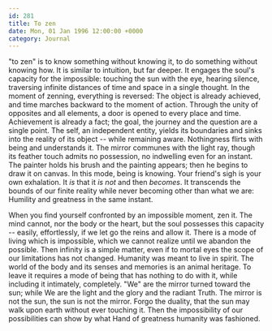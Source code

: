 ```yaml
---
id: 281
title: To zen
date: Mon, 01 Jan 1996 12:00:00 +0000
category: Journal
---
```


"to zen" is to know something without knowing it, to do something
without knowing how.  It is similar to intuition, but far deeper.  It
engages the soul's capacity for the impossible: touching the sun with
the eye, hearing silence, traversing infinite distances of time and
space in a single thought.  In the moment of zenning, everything is
reversed: The object is already achieved, and time marches backward to
the moment of action.  Through the unity of opposites and all elements,
a door is opened to every place and time.  Achievement is already a
fact; the goal, the journey and the question are a single point.  The
self, an independent entity, yields its boundaries and sinks into the
reality of its object -- while remaining aware.  Nothingness flirts with
being and understands it.  The mirror communes with the light ray,
though its feather touch admits no possession, no indwelling even for an
instant.  The painter holds his brush and the painting appears; then he
begins to draw it on canvas.  In this mode, being is knowing.  Your
friend's sigh is your own exhalation.  It *is* that it *is not* and then
*becomes*.  It transcends the bounds of our finite reality while never
becoming other than what we are: Humility and greatness in the same
instant.

When you find yourself confronted by an impossible moment, zen it.  The
mind cannot, nor the body or the heart, but the soul possesses this
capacity -- easily, effortlessly, if we let go the reins and allow it.
There is a mode of living which is impossible, which we cannot realize
until we abandon the possible.  Then infinity is a simple matter, even
if to mortal eyes the scope of our limitations has not changed.
Humanity was meant to live in spirit.  The world of the body and its
senses and memories is an animal heritage.  To leave it requires a mode
of being that has nothing to do with it, while including it intimately,
completely.  "We" are the mirror turned toward the sun; while We are the
light and the glory and the radiant Truth.  The mirror is not the sun,
the sun is not the mirror.  Forgo the duality, that the sun may walk
upon earth without ever touching it.  Then the impossibility of our
possibilities can show by what Hand of greatness humanity was fashioned.


